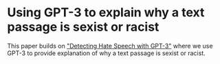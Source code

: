 # Using GPT-3 to explain why a text passage is sexist or racist

This paper builds on ["Detecting Hate Speech with GPT-3"](https://github.com/kelichiu/GPT3-hate-speech-detection) where we use GPT-3 to provide explanation of why a text passage is sexist or racist.
